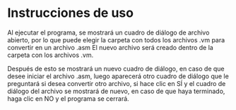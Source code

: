 # Instrucciones de uso
Al ejecutar el programa, se mostrará un cuadro de diálogo de archivo abierto, por lo que puede elegir la carpeta con todos los archivos .vm para convertir en
un archivo .asm El nuevo archivo será creado dentro de la carpeta con los archivos .vm.

Después de esto se mostrará un nuevo cuadro de diálogo, en caso de que desee iniciar el archivo .asm, luego aparecerá otro cuadro de diálogo que le preguntará si desea convertir otro archivo, si hace clic en SÍ y el cuadro de diálogo del archivo se mostrará de nuevo, en caso de que haya terminado, haga clic en NO y el programa se cerrará.